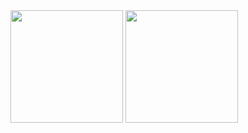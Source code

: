 <div>
  <img height="180em" src="https://github-readme-stats.vercel.app/api?username=WesleiRamos&show_icons=true&theme=dracula&include_all_commits=true&count_private=true"/>
  <img height="180em" src="https://github-readme-stats.vercel.app/api/top-langs/?username=WesleiRamos&layout=compact&langs_count=7&theme=dracula"/>
</div>
